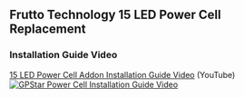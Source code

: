 ## Frutto Technology 15 LED Power Cell Replacement

### Installation Guide Video

[15 LED Power Cell Addon Installation Guide Video](https://www.youtube.com/watch?v=jEQIBZC3_ec) (YouTube)
[![GPStar Power Cell Installation Guide Video](https://img.youtube.com/vi/jEQIBZC3_ec/maxresdefault.jpg)](https://www.youtube.com/watch?v=jEQIBZC3_ec)
